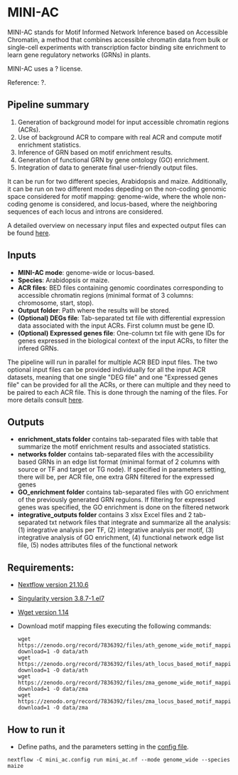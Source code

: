 # MINI-AC

MINI-AC stands for Motif Informed Network Inference based on Accessible Chromatin, a method that combines accessible chromatin data from bulk or single-cell experiments with transcription factor binding site enrichment to learn gene regulatory networks (GRNs) in plants.
  
MINI-AC uses a ? license.

Reference: ?.

## **Pipeline summary**
1. Generation of background model for input accessible chromatin regions (ACRs).
2. Use of background ACR to compare with real ACR and compute motif enrichment statistics.
3. Inference of GRN based on motif enrichment results.
4. Generation of functional GRN by gene ontology (GO) enrichment.
5. Integration of data to generate final user-friendly output files.

It can be run for two different species, Arabidopsis and maize. Additionally, it can be run on two different modes depeding on the non-coding genomic space considered for motif mapping: genome-wide, where the whole non-coding genome is considered, and locus-based, where the neighboring sequences of each locus and introns are considered.


A detailed overview on necessary input files and expected output files can be found [here](example).


## **Inputs**
* **MINI-AC mode**: genome-wide or locus-based.
* **Species**: Arabidopsis or maize.
* **ACR files**: BED files containing genomic coordinates corresponding to accessible chromatin regions (minimal format of 3 columns: chromosome, start, stop).
* **Output folder**: Path where the results will be stored.
* **(Optional) DEGs file**: Tab-separated txt file with differential expression data associated with the input ACRs. First column must be gene ID.
* **(Optional) Expressed genes file**: One-column txt file with gene IDs for genes expressed in the biological context of the input ACRs, to filter the infered GRNs.

The pipeline will run in parallel for multiple ACR BED input files. The two optional input files can be provided individually for all the input ACR datasets, meaning that one single "DEG file" and one "Expressed genes file" can be provided for all the ACRs, or there can multiple and they need to be paired to each ACR file. This is done through the naming of the files. For more details consult [here](example).  

## **Outputs**
* **enrichment_stats folder** contains tab-separated files with table that summarize the motif enrichment results and associated statistics.
* **networks folder** contains tab-separated files with the accessibility based GRNs in an edge list format (minimal format of 2 columns with source or TF and target or TG node). If specified in parameters setting, there will be, per ACR file, one extra GRN filtered for the expressed genes
* **GO_enrichment folder** contains tab-separated files with GO enrichment of the previously generated GRN regulons. If filtering for expressed genes was specified, the GO enrichment is done on the filtered network
* **integrative_outputs folder** contains 3 xlsx Excel files and 2 tab-separated txt network files that integrate and summarize all the analysis: (1) integrative analysis per TF, (2) integrative analysis per motif, (3) integrative analysis of GO enrichment, (4) functional network edge list file, (5) nodes attributes files of the functional network

## Requirements:

* [Nextflow version 21.10.6](https://www.nextflow.io/)
* [Singularity version 3.8.7-1.el7](https://sylabs.io/guides/3.0/user-guide/index.html)
* [Wget version 1.14](https://www.gnu.org/software/wget/)
* Download motif mapping files executing the following commands:

  ```shell
  wget https://zenodo.org/record/7836392/files/ath_genome_wide_motif_mappings.bed?download=1 -O data/ath
  wget https://zenodo.org/record/7836392/files/ath_locus_based_motif_mappings_5kbup_1kbdown.bed?download=1 -O data/ath
  wget https://zenodo.org/record/7836392/files/zma_genome_wide_motif_mappings.bed?download=1 -O data/zma
  wget https://zenodo.org/record/7836392/files/zma_locus_based_motif_mappings_5kbup_1kbdown.bed?download=1 -O data/zma
  ```

## How to run it

* Define paths, and the parameters setting in the [config file](docs/configuration_pipeline.md).

```shell
nextflow -C mini_ac.config run mini_ac.nf --mode genome_wide --species maize
```


